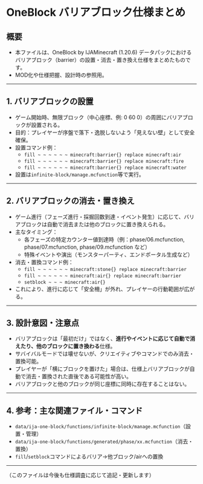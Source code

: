 # OneBlock バリアブロック仕様まとめ

## 概要
- 本ファイルは、OneBlock by IJAMinecraft (1.20.6) データパックにおけるバリアブロック（barrier）の設置・消去・置き換え仕様をまとめたものです。
- MOD化や仕様把握、設計時の参照用。

---

## 1. バリアブロックの設置
- ゲーム開始時、無限ブロック（中心座標、例: 0 60 0）の周囲にバリアブロックが設置される。
- 目的：プレイヤーが序盤で落下・逸脱しないよう「見えない壁」として安全確保。
- 設置コマンド例：
  - `fill ~ ~ ~ ~ ~ ~ minecraft:barrier{} replace minecraft:air`
  - `fill ~ ~ ~ ~ ~ ~ minecraft:barrier{} replace minecraft:fire`
  - `fill ~ ~ ~ ~ ~ ~ minecraft:barrier{} replace minecraft:water`
- 設置は`infinite-block/manage.mcfunction`等で実行。

---

## 2. バリアブロックの消去・置き換え
- ゲーム進行（フェーズ進行・採掘回数到達・イベント発生）に応じて、バリアブロックは自動で消去または他のブロックに置き換えられる。
- 主なタイミング：
  - 各フェーズの特定カウンター値到達時（例：phase/06.mcfunction, phase/07.mcfunction, phase/09.mcfunction など）
  - 特殊イベントや演出（モンスターパーティ、エンドポータル生成など）
- 消去・置換コマンド例：
  - `fill ~ ~ ~ ~ ~ ~ minecraft:stone{} replace minecraft:barrier`
  - `fill ~ ~ ~ ~ ~ ~ minecraft:air{} replace minecraft:barrier`
  - `setblock ~ ~ ~ minecraft:air{}`
- これにより、進行に応じて「安全柵」が外れ、プレイヤーの行動範囲が広がる。

---

## 3. 設計意図・注意点
- バリアブロックは「最初だけ」ではなく、**進行やイベントに応じて自動で消えたり、他のブロックに置き換わる**仕様。
- サバイバルモードでは壊せないが、クリエイティブやコマンドでのみ消去・置換可能。
- プレイヤーが「横にブロックを置けた」場合は、仕様上バリアブロックが自動で消去・置換された直後である可能性が高い。
- バリアブロックと他のブロックが同じ座標に同時に存在することはない。

---

## 4. 参考：主な関連ファイル・コマンド
- `data/ija-one-block/functions/infinite-block/manage.mcfunction`（設置・管理）
- `data/ija-one-block/functions/generated/phase/xx.mcfunction`（消去・置換）
- `fill`/`setblock`コマンドによるバリア→他ブロック/airへの置換

---

（このファイルは今後も仕様調査に応じて追記・更新します）